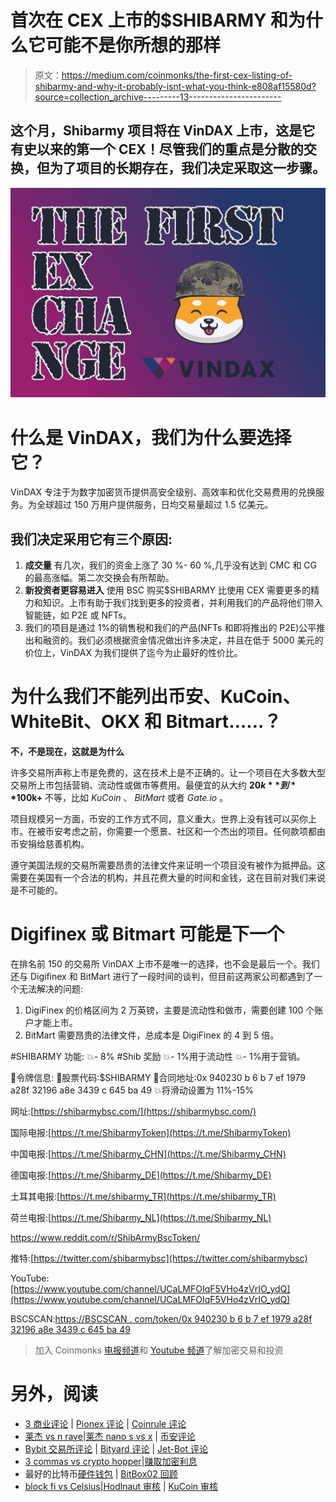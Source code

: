 # 首次在 CEX 上市的$SHIBARMY 和为什么它可能不是你所想的那样

> 原文：<https://medium.com/coinmonks/the-first-cex-listing-of-shibarmy-and-why-it-probably-isnt-what-you-think-e808af15580d?source=collection_archive---------13----------------------->

## 这个月，Shibarmy 项目将在 VinDAX 上市，这是它有史以来的第一个 CEX！尽管我们的重点是分散的交换，但为了项目的长期存在，我们决定采取这一步骤。

![](img/87cd036ee63ae4ff293a0ca7cb991387.png)

# 什么是 VinDAX，我们为什么要选择它？

VinDAX 专注于为数字加密货币提供高安全级别、高效率和优化交易费用的兑换服务。为全球超过 150 万用户提供服务，日均交易量超过 1.5 亿美元。

## 我们决定采用它有三个原因:

1.  **成交量**
    有几次，我们的资金上涨了 30 %- 60 %,几乎没有达到 CMC 和 CG 的最高涨幅。第二次交换会有所帮助。
2.  **新投资者更容易进入**
    使用 BSC 购买$SHIBARMY 比使用 CEX 需要更多的精力和知识。上市有助于我们找到更多的投资者，并利用我们的产品将他们带入智能链，如 P2E 或 NFTs。
3.  我们的项目是通过 1%的销售税和我们的产品(NFTs 和即将推出的 P2E)公平推出和融资的。我们必须根据资金情况做出许多决定，并且在低于 5000 美元的价位上，VinDAX 为我们提供了迄今为止最好的性价比。

# 为什么我们不能列出币安、KuCoin、WhiteBit、OKX 和 Bitmart……？

**不，不是现在，这就是为什么**

许多交易所声称上市是免费的，这在技术上是不正确的。让一个项目在大多数大型交易所上市包括营销、流动性或做市等费用。最便宜的从大约 **$20k** 到 **$100k+** 不等，比如 *KuCoin* 、 *BitMart* 或者 *Gate.io* 。

项目规模另一方面，币安的工作方式不同，意义重大。世界上没有钱可以买你上市。在被币安考虑之前，你需要一个愿景、社区和一个杰出的项目。任何款项都由币安捐给慈善机构。

遵守美国法规的交易所需要昂贵的法律文件来证明一个项目没有被作为抵押品。这需要在美国有一个合法的机构，并且花费大量的时间和金钱，这在目前对我们来说是不可能的。

# Digifinex 或 Bitmart 可能是下一个

在排名前 150 的交易所 VinDAX 上市不是唯一的选择，也不会是最后一个。我们还与 Digifinex 和 BitMart 进行了一段时间的谈判，但目前这两家公司都遇到了一个无法解决的问题:

1.  DigiFinex 的价格区间为 2 万英镑，主要是流动性和做市，需要创建 100 个账户才能上市。
2.  BitMart 需要昂贵的法律文件，总成本是 DigiFinex 的 4 到 5 倍。

#SHIBARMY 功能:
💥- 8% #Shib 奖励
💥- 1%用于流动性
💥- 1%用于营销。

📌令牌信息:
🔸股票代码:$SHIBARMY
🔸合同地址:0x 940230 b 6 b 7 ef 1979 a28f 32196 a8e 3439 c 645 ba 49
💥将滑动设置为 11%-15%

网址:[https://shibarmybsc.com/](https://shibarmybsc.com/)

国际电报:[https://t.me/ShibarmyToken](https://t.me/ShibarmyToken)

中国电报:[https://t.me/Shibarmy_CHN](https://t.me/Shibarmy_CHN)

德国电报:[https://t.me/Shibarmy_DE](https://t.me/Shibarmy_DE)

土耳其电报:[https://t.me/shibarmy_TR](https://t.me/shibarmy_TR)

荷兰电报:[https://t.me/Shibarmy_NL](https://t.me/Shibarmy_NL)

https://www.reddit.com/r/ShibArmyBscToken/

推特:[https://twitter.com/shibarmybsc](https://twitter.com/shibarmybsc)

YouTube:[https://www.youtube.com/channel/UCaLMFOIqF5VHo4zVrIO_ydQ](https://www.youtube.com/channel/UCaLMFOIqF5VHo4zVrIO_ydQ)

BSCSCAN:[https://BSCSCAN . com/token/0x 940230 b 6 b 7 ef 1979 a28f 32196 a8e 3439 c 645 ba 49](https://bscscan.com/token/0x940230b6b7ef1979a28f32196a8e3439c645ba49)

> 加入 Coinmonks [电报频道](https://t.me/coincodecap)和 [Youtube 频道](https://www.youtube.com/c/coinmonks/videos)了解加密交易和投资

# 另外，阅读

*   [3 商业评论](/coinmonks/3commas-review-an-excellent-crypto-trading-bot-2020-1313a58bec92) | [Pionex 评论](https://coincodecap.com/pionex-review-exchange-with-crypto-trading-bot) | [Coinrule 评论](/coinmonks/coinrule-review-2021-a-beginner-friendly-crypto-trading-bot-daf0504848ba)
*   [莱杰 vs n rave](/coinmonks/ledger-vs-ngrave-zero-7e40f0c1d694)|[莱杰 nano s vs x](/coinmonks/ledger-nano-s-vs-x-battery-hardware-price-storage-59a6663fe3b0) | [币安评论](/coinmonks/binance-review-ee10d3bf3b6e)
*   [Bybit 交易所评论](/coinmonks/bybit-exchange-review-dbd570019b71) | [Bityard 评论](https://coincodecap.com/bityard-reivew) | [Jet-Bot 评论](https://coincodecap.com/jet-bot-review)
*   [3 commas vs crypto hopper](/coinmonks/3commas-vs-pionex-vs-cryptohopper-best-crypto-bot-6a98d2baa203)|[赚取加密利息](/coinmonks/earn-crypto-interest-b10b810fdda3)
*   最好的比特币[硬件钱包](/coinmonks/hardware-wallets-dfa1211730c6) | [BitBox02 回顾](/coinmonks/bitbox02-review-your-swiss-bitcoin-hardware-wallet-c36c88fff29)
*   [block fi vs Celsius](/coinmonks/blockfi-vs-celsius-vs-hodlnaut-8a1cc8c26630)|[Hodlnaut 审核](/coinmonks/hodlnaut-review-best-way-to-hodl-is-to-earn-interest-on-your-bitcoin-6658a8c19edf) | [KuCoin 审核](https://coincodecap.com/kucoin-review)